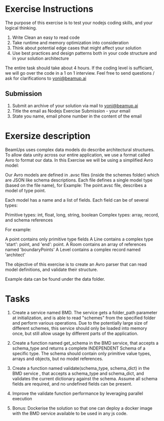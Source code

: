 # Exercise Instructions

The purpose of this exercise is to test your nodejs coding skills, and your logical thinking.

1. Write Clean an easy to read code
2. Take runtime and memory optimization into consideration
3. Think about potential edge cases that might affect your solution
4. Use best practices and design patterns both in your code structure and in your solution architecture

The entire task should take about 4 hours.
If the coding level is sufficiant, we will go over the code in a 1 on 1 interview.
Feel free to send questions / ask for clarifications to yoni@beamup.ai

## Submission

1. Submit an archive of your solution via mail to yoni@beamup.ai
2. Title the email as Nodejs Exercise Submission - your email
3. State you name, email phone number in the content of the email

# Exersize description

BeamUps uses complex data models do describe architectural structures. To allow data unity across our entire application, we use a format called Avro to format our data. In this Exercise we will be using a simplified Avro model:

Our Avro models are defined in .avsc files (inside the schemes folder) which are JSON like schema descriptions.
Each file defines a single model type (based on the file name), for Example: The point.avsc file, describes a model of type point.

Each model has a name and a list of fields. Each field can be of several types:

Primitive types: int, float, long, string, boolean
Complex types: array, record, and schema references

For example:

A point contains only primitive type fields
A Line contains a complex type 'start': point, and 'end': point.
A Room contains an array of references named 'boundaryPoints'
A Level contains a complex record named 'architect'

The objective of this exercise is to create an Avro parser that can read model definitions, and validate their structure.

Example data can be found under the data folder.

# Tasks

1. Create a service named BMD. The service gets a folder_path parameter at initialization, and is able to read "schemes" from the specified folder and perform various operations. Due to the potentially large size of different schemes, this service should only be loaded into memory once, but still allow usage by different parts of the application.

2. Create a function named get_schema in the BMD service, that accepts a schema_type and returns a complete INDEPENDENT Schema of a specific type. The schema should contain only primitive value types, arrays and objects, but no model references.

3. Create a function named validate(schema_type, schema_dict) in the BMD service , that accepts a schema_type and schema_dict, and validates the current dictionary against the schema. Assume all schema fields are required, and no undefined fields can be present.

4. Improve the validate function performance by leveraging parallel execution

5. Bonus: Dockerise the solution so that one can deploy a docker image with the BMD service available to be used in any js code.
